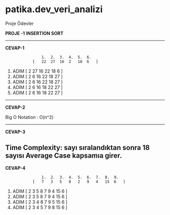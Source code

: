 # patika.dev_veri_analizi
Proje Ödevler

**PROJE -1** 				**INSERTION SORT**

-----------------------------------------------------------
**CEVAP-1**

					1.	2.	3.	4.	5.	6.						
				[	22	27	16	2	18	6	]					
1.	ADIM			[	2	27	16	22	18	6	]					
2.	ADIM			[	2	6	16	22	18	27	]					
3.	ADIM			[	2	6	16	22	18	27	]					
4.	ADIM			[	2	6	16	18	22	27	]					
5.	ADIM			[	2	6	16	18	22	27	]					

-----------------------------------------------------------
**CEVAP-2**	 

Big O Notation : O(n^2)																
			
-----------------------------------------------------------
**CEVAP-3** 

Time Complexity: sayı sıralandıktan sonra 18 sayısı Average Case kapsamıa girer.																
-----------------------------------------------------------

**CEVAP-4**

					1.	2.	3.	4.	5.	6.	7.	8.	9.			
				[	7	3	5	8	2	9	4	15	6	]		
1.	ADIM			[	2	3	5	8	7	9	4	15	6	]		
2.	ADIM			[	2	3	5	8	7	9	4	15	6	]		
3.	ADIM			[	2	3	4	8	7	9	5	15	6	]		
4.	ADIM			[	2	3	4	5	7	9	8	15	6	]		
